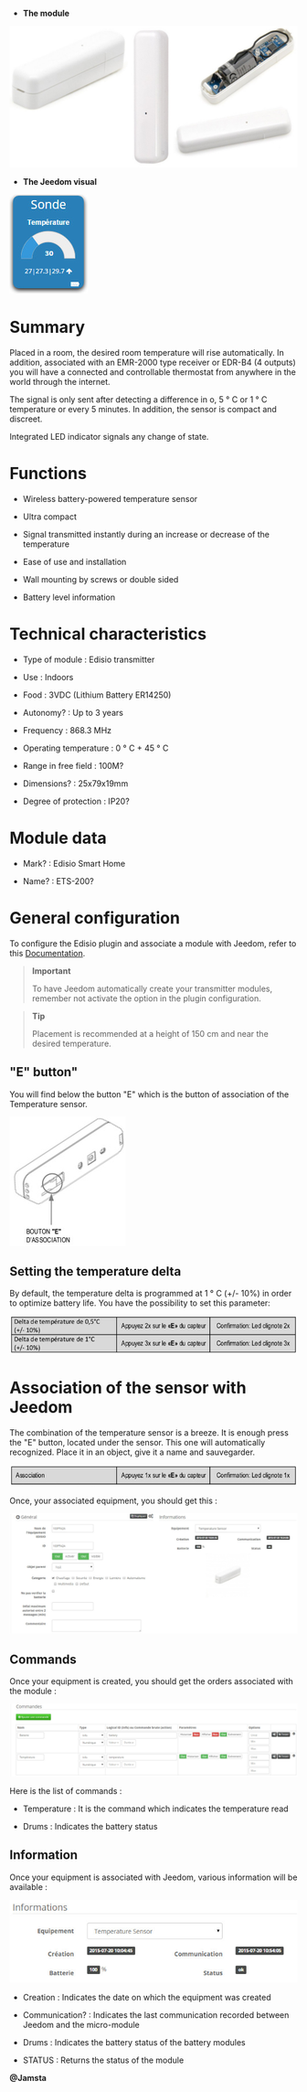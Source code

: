 -   **The module**

![ets200.module](images/ets200/ets200.module.jpg)

-   **The Jeedom visual**

![ets200.vue defaut](images/ets200/ets200.vue-defaut.jpg)

Summary 
======

Placed in a room, the desired room temperature will rise
automatically. In addition, associated with an EMR-2000 type receiver or
EDR-B4 (4 outputs) you will have a connected and controllable thermostat
from anywhere in the world through the internet.

The signal is only sent after detecting a difference in
o, 5 ° C or 1 ° C temperature or every 5 minutes. In addition, the sensor
is compact and discreet.

Integrated LED indicator signals any change of state.

Functions 
=========

-   Wireless battery-powered temperature sensor

-   Ultra compact

-   Signal transmitted instantly during an increase or decrease
    of the temperature

-   Ease of use and installation

-   Wall mounting by screws or double sided

-   Battery level information

Technical characteristics 
===========================

-   Type of module : Edisio transmitter

-   Use : Indoors

-   Food : 3VDC (Lithium Battery ER14250)

-   Autonomy? : Up to 3 years

-   Frequency : 868.3 MHz

-   Operating temperature : 0 ° C + 45 ° C

-   Range in free field : 100M?

-   Dimensions? : 25x79x19mm

-   Degree of protection : IP20?

Module data 
=================

-   Mark? : Edisio Smart Home

-   Name? : ETS-200?

General configuration 
======================

To configure the Edisio plugin and associate a module with Jeedom,
refer to this
[Documentation](https://www.jeedom.fr/doc/documentation/plugins/edisio/en_US/edisio.html).

> **Important**
>
> To have Jeedom automatically create your transmitter modules, remember
> not activate the option in the plugin configuration.

> **Tip**
>
> Placement is recommended at a height of 150 cm and near
> the desired temperature.

"E" button" 
----------

You will find below the button "E" which is the button of association of the
Temperature sensor.

![ets200.bouton e](images/ets200/ets200.bouton-e.jpg)

Setting the temperature delta 
-------------------------------

By default, the temperature delta is programmed at 1 ° C (+/- 10%) in order to
optimize battery life. You have the possibility to
set this parameter:

![ets200.delta](images/ets200/ets200.delta.jpg)

Association of the sensor with Jeedom 
===============================

The combination of the temperature sensor is a breeze. It is enough
press the "E" button, located under the sensor. This one will
automatically recognized. Place it in an object, give it a name and
sauvegarder.

![ets200.association](images/ets200/ets200.association.jpg)

Once, your associated equipment, you should get this :

![ets200.general](images/ets200/ets200.general.jpg)

Commands 
---------

Once your equipment is created, you should get the orders
associated with the module :

![Commands](images/ets200/ets200.commandes.jpg)

Here is the list of commands :

-   Temperature : It is the command which indicates the temperature read

-   Drums : Indicates the battery status

Information 
------------

Once your equipment is associated with Jeedom, various information will be
available :

![Commands](images/ets200/ets200.informations.jpg)

-   Creation : Indicates the date on which the equipment was created

-   Communication? : Indicates the last communication recorded between
    Jeedom and the micro-module

-   Drums : Indicates the battery status of the battery modules

-   STATUS : Returns the status of the module

**@Jamsta**
